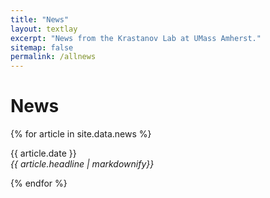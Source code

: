 ```yaml
---
title: "News"
layout: textlay
excerpt: "News from the Krastanov Lab at UMass Amherst."
sitemap: false
permalink: /allnews
---
```


# News

{% for article in site.data.news %}
<p>{{ article.date }}<br><em>{{ article.headline | markdownify}}</em></p>
{% endfor %}
